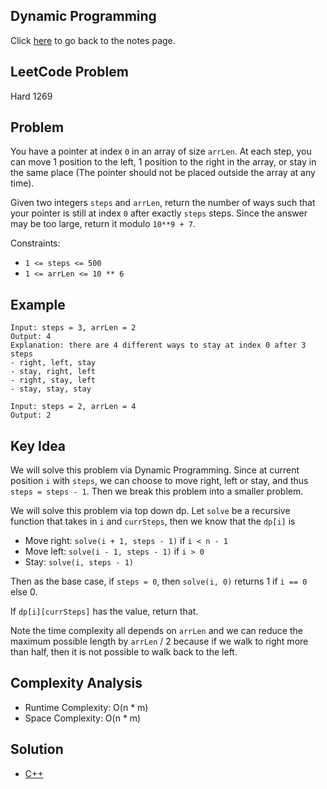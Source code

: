 ## Dynamic Programming
Click [here](../../dynamic_programming/notes.md) to go back to the notes page.

## LeetCode Problem
Hard 1269

## Problem
You have a pointer at index `0` in an array of size `arrLen`. At each step, you can move 1 position to the left, 1 position to the right in the array, or stay in the same place (The pointer should not be placed outside the array at any time).

Given two integers `steps` and `arrLen`, return the number of ways such that your pointer is still at index `0` after exactly `steps` steps. Since the answer may be too large, return it modulo `10**9 + 7`.

Constraints:
- `1 <= steps <= 500`
- `1 <= arrLen <= 10 ** 6`

## Example
```
Input: steps = 3, arrLen = 2
Output: 4
Explanation: there are 4 different ways to stay at index 0 after 3 steps
- right, left, stay
- stay, right, left
- right, stay, left
- stay, stay, stay

Input: steps = 2, arrLen = 4
Output: 2

```

## Key Idea
We will solve this problem via Dynamic Programming. Since at current position `i` with `steps`, we can choose to move right, left or stay, and thus `steps = steps - 1`. Then we break this problem into a smaller problem.

We will solve this problem via top down dp. Let `solve` be a recursive function that takes in `i` and `currSteps`, then we know that the `dp[i]` is
- Move right: `solve(i + 1, steps - 1)` if `i < n - 1`
- Move left: `solve(i - 1, steps - 1)` if `i > 0`
- Stay: `solve(i, steps - 1)`

Then as the base case, if `steps = 0`, then `solve(i, 0)` returns 1 if `i == 0` else 0.

If `dp[i][currSteps]` has the value, return that.

Note the time complexity all depends on `arrLen` and we can reduce the maximum possible length by `arrLen` / 2 because if we walk to right more than half, then it is not possible to walk back to the left.

## Complexity Analysis
- Runtime Complexity: O(n * m)
- Space Complexity: O(n * m)

## Solution
- [C++](solution.cpp)